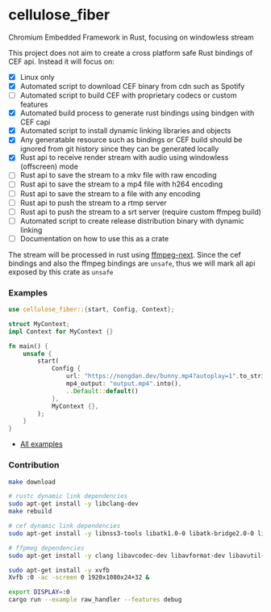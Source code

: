 # cellulose_fiber

Chromium Embedded Framework in Rust, focusing on windowless stream

This project does not aim to create a cross platform safe Rust bindings of CEF api. Instead it will focus on:

- [x] Linux only
- [x] Automated script to download CEF binary from cdn such as Spotify
- [ ] Automated script to build CEF with proprietary codecs or custom features
- [x] Automated build process to generate rust bindings using bindgen with CEF capi
- [x] Automated script to install dynamic linking libraries and objects
- [x] Any generatable resource such as bindings or CEF build should be ignored from git history since they can be generated locally
- [x] Rust api to receive render stream with audio using windowless (offscreen) mode
- [ ] Rust api to save the stream to a mkv file with raw encoding
- [ ] Rust api to save the stream to a mp4 file with h264 encoding
- [ ] Rust api to save the stream to a file with any encoding
- [ ] Rust api to push the stream to a rtmp server
- [ ] Rust api to push the stream to a srt server (require custom ffmpeg build)
- [ ] Automated script to create release distribution binary with dynamic linking
- [ ] Documentation on how to use this as a crate

The stream will be processed in rust using [ffmpeg-next](https://crates.io/crates/ffmpeg-next). Since the cef bindings and also the ffmpeg bindings are `unsafe`, thus we will mark all api exposed by this crate as `unsafe`

### Examples

```rs
use cellulose_fiber::{start, Config, Context};

struct MyContext;
impl Context for MyContext {}

fn main() {
    unsafe {
        start(
            Config {
                url: "https://nongdan.dev/bunny.mp4?autoplay=1".to_string(),
                mp4_output: "output.mp4".into(),
                ..Default::default()
            },
            MyContext {},
        );
    }
}
```

- [All examples](examples)

### Contribution

```sh
make download

# rustc dynamic link dependencies
sudo apt-get install -y libclang-dev
make rebuild

# cef dynamic link dependencies
sudo apt-get install -y libnss3-tools libatk1.0-0 libatk-bridge2.0-0 libcups2 libxcomposite-dev

# ffpmeg dependencies
sudo apt-get install -y clang libavcodec-dev libavformat-dev libavutil-dev libavfilter-dev libavdevice-dev pkg-config

sudo apt-get install -y xvfb
Xvfb :0 -ac -screen 0 1920x1080x24+32 &

export DISPLAY=:0
cargo run --example raw_handler --features debug
```
